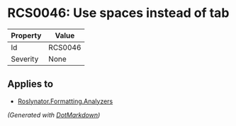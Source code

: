 # RCS0046: Use spaces instead of tab

| Property | Value   |
| -------- | ------- |
| Id       | RCS0046 |
| Severity | None    |

## Applies to

* [Roslynator.Formatting.Analyzers](https://www.nuget.org/packages/Roslynator.Formatting.Analyzers)


*\(Generated with [DotMarkdown](http://github.com/JosefPihrt/DotMarkdown)\)*